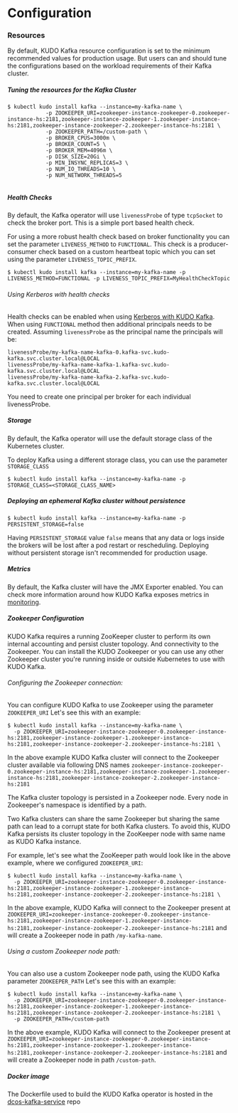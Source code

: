 # Configuration 

### Resources

By default, KUDO Kafka resource configuration is set to the minimum recommended values for production usage. 
But users can and should tune the configurations based on the workload requirements of their Kafka cluster.  

##### Tuning the resources for the Kafka Cluster

```
$ kubectl kudo install kafka --instance=my-kafka-name \
            -p ZOOKEEPER_URI=zookeeper-instance-zookeeper-0.zookeeper-instance-hs:2181,zookeeper-instance-zookeeper-1.zookeeper-instance-hs:2181,zookeeper-instance-zookeeper-2.zookeeper-instance-hs:2181 \
            -p ZOOKEEPER_PATH=/custom-path \
            -p BROKER_CPUS=3000m \
            -p BROKER_COUNT=5 \
            -p BROKER_MEM=4096m \
            -p DISK_SIZE=20Gi \
            -p MIN_INSYNC_REPLICAS=3 \
            -p NUM_IO_THREADS=10 \
            -p NUM_NETWORK_THREADS=5 
          
```

##### Health Checks

By default, the Kafka operator will use `livenessProbe` of type `tcpSocket` to check the broker port. This is a simple port based health check.

For using a more robust health check based on broker functionality you can set the parameter `LIVENESS_METHOD` to `FUNCTIONAL`. 
This check is a producer-consumer check based on a custom heartbeat topic which you can set using the parameter `LIVENESS_TOPIC_PREFIX`.

```
$ kubectl kudo install kafka --instance=my-kafka-name -p LIVENESS_METHOD=FUNCTIONAL -p LIVENESS_TOPIC_PREFIX=MyHealthCheckTopic
```
###### Using Kerberos with health checks

Health checks can be enabled when using [Kerberos with KUDO Kafka](security.md). 
When using `FUNCTIONAL` method then additional principals needs to be  created. Assuming `livenessProbe` as the principal name the principals will be: 
```
livenessProbe/my-kafka-name-kafka-0.kafka-svc.kudo-kafka.svc.cluster.local@LOCAL
livenessProbe/my-kafka-name-kafka-1.kafka-svc.kudo-kafka.svc.cluster.local@LOCAL
livenessProbe/my-kafka-name-kafka-2.kafka-svc.kudo-kafka.svc.cluster.local@LOCAL
```
You need to create one principal per broker for each individual livenessProbe.

##### Storage

By default, the Kafka operator will use the default storage class of the Kubernetes cluster. 

To deploy Kafka using a different storage class, you can use the parameter `STORAGE_CLASS`

```
$ kubectl kudo install kafka --instance=my-kafka-name -p STORAGE_CLASS=<STORAGE_CLASS_NAME>
```

##### Deploying an ephemeral Kafka cluster without persistence

```
$ kubectl kudo install kafka --instance=my-kafka-name -p PERSISTENT_STORAGE=false
```

Having `PERSISTENT_STORAGE` value `false` means that any data or logs inside the brokers will be lost after a pod restart or rescheduling.
Deploying without persistent storage isn't recommended for production usage. 

##### Metrics

By default, the Kafka cluster will have the JMX Exporter enabled. You can check more information around how KUDO Kafka exposes metrics in [monitoring](./monitoring.md).

##### Zookeeper Configuration

KUDO Kafka requires a running ZooKeeper cluster to perform its own internal accounting and persist cluster topology. And connectivity to the Zookeeper.
You can install the KUDO Zookeeper or you can use any other Zookeeper cluster you're running inside or outside Kubernetes to use with KUDO Kafka. 

###### Configuring the Zookeeper connection:

You can configure KUDO Kafka to use Zookeeper using the parameter `ZOOKEEPER_URI`
Let's see this with an example:
```
$ kubectl kudo install kafka --instance=my-kafka-name \
  -p ZOOKEEPER_URI=zookeeper-instance-zookeeper-0.zookeeper-instance-hs:2181,zookeeper-instance-zookeeper-1.zookeeper-instance-hs:2181,zookeeper-instance-zookeeper-2.zookeeper-instance-hs:2181 \
```
In the above example KUDO Kafka cluster will connect to the Zookeeper cluster available via following DNS names `zookeeper-instance-zookeeper-0.zookeeper-instance-hs:2181,zookeeper-instance-zookeeper-1.zookeeper-instance-hs:2181,zookeeper-instance-zookeeper-2.zookeeper-instance-hs:2181`

The Kafka cluster topology is persisted in a Zookeeper node. Every node in Zookeeper's namespace is identified by a path.   

Two Kafka clusters can share the same Zookeeper but sharing the same path can lead to a corrupt state for both Kafka clusters. 
To avoid this, KUDO Kafka persists its cluster topology in the ZooKeeper node with same name as KUDO Kafka instance.

For example, let's see what the ZooKeeper path would look like in the above example, where we configured `ZOOKEEPER_URI`:
```
$ kubectl kudo install kafka --instance=my-kafka-name \
  -p ZOOKEEPER_URI=zookeeper-instance-zookeeper-0.zookeeper-instance-hs:2181,zookeeper-instance-zookeeper-1.zookeeper-instance-hs:2181,zookeeper-instance-zookeeper-2.zookeeper-instance-hs:2181 \
```

In the above example, KUDO Kafka will connect to the Zookeeper present at `ZOOKEEPER_URI=zookeeper-instance-zookeeper-0.zookeeper-instance-hs:2181,zookeeper-instance-zookeeper-1.zookeeper-instance-hs:2181,zookeeper-instance-zookeeper-2.zookeeper-instance-hs:2181` and 
will create a Zookeeper node in path `/my-kafka-name`.  

###### Using a custom Zookeeper node path:

You can also use a custom Zookeeper node path, using the KUDO Kafka parameter `ZOOKEEPER_PATH`
Let's see this with an example:
```
$ kubectl kudo install kafka --instance=my-kafka-name \
  -p ZOOKEEPER_URI=zookeeper-instance-zookeeper-0.zookeeper-instance-hs:2181,zookeeper-instance-zookeeper-1.zookeeper-instance-hs:2181,zookeeper-instance-zookeeper-2.zookeeper-instance-hs:2181 \
  -p ZOOKEEPER_PATH=/custom-path
```
In the above example, KUDO Kafka will connect to the Zookeeper present at `ZOOKEEPER_URI=zookeeper-instance-zookeeper-0.zookeeper-instance-hs:2181,zookeeper-instance-zookeeper-1.zookeeper-instance-hs:2181,zookeeper-instance-zookeeper-2.zookeeper-instance-hs:2181` and 
will create a Zookeeper node in path `/custom-path`. 

##### Docker image

The Dockerfile used to build the KUDO Kafka operator is hosted in the [dcos-kafka-service](https://github.com/mesosphere/kudo-kafka-operator/blob/master/images/Dockerfile) repo
